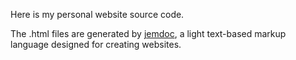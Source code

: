Here is my personal website source code.

The .html files are generated by [jemdoc](http://jemdoc.jaboc.net/index.html), a light text-based markup language designed for creating websites. 
